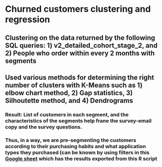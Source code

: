 # Churned customers clustering and regression

## Clustering on the data returned by the following SQL queries: 1) v2_detailed_cohort_stage_2, and 2) People who order within every 2 months with segments

## Used various methods for determining the right number of clusters with K-Means such as 1) elbow chart method, 2) Gap statistics, 3) Silhoutette method, and 4) Dendrograms

### Result: List of customers in each segment, and the characteristics of the segments help frane the survey-email copy and the survey questions.
### Thus, in a way, we are pre-segmenting the customers according to their purchasing habits and what application types they purchased (can be known by using filters in this [Google sheet](https://docs.google.com/spreadsheets/u/1/d/1cSBQIUrh9EuvAq0xEyJ6pTEKcKNy0-OkNtcqBgQ9snM/edit) which has the results exported from this R script
